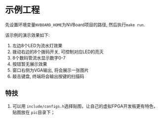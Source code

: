 # 示例工程

先设置环境变量`NVBOARD_HOME`为NVBoard项目的路径, 然后执行`make run`.

该示例的演示效果如下:
1. 左边8个LED为流水灯效果
1. 拨动右边的8个拨码开关, 可控制对应LED的亮灭
1. 8个数码管流水显示数字0-7
1. 按钮暂无展示效果
1. 窗口右侧为VGA输出, 将会展示一张图片
1. 敲击键盘, 终端将会输出按键的扫描码


## 特技

1. 可以用 `include/configs.h`选择贴图，让自己的虚拟FPGA开发板更有特色，贴图放在 `pic`目录下；
